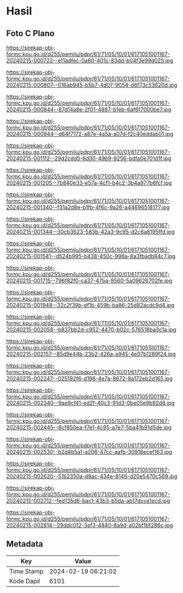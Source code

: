 # Hasil

## Foto C Plano

https://sirekap-obj-formc.kpu.go.id/d255/pemilu/pdpr/61/71/05/10/01/6171051001167-20240215-000722--e11adfec-0a60-401c-83dd-b04f3e99d025.jpg

https://sirekap-obj-formc.kpu.go.id/d255/pemilu/pdpr/61/71/05/10/01/6171051001167-20240215-000807--016ab945-b5b7-4d07-9054-d6f73c53620d.jpg

https://sirekap-obj-formc.kpu.go.id/d255/pemilu/pdpr/61/71/05/10/01/6171051001167-20240215-000844--87d14a8e-2f01-4887-b1eb-6af6f7000be7.jpg

https://sirekap-obj-formc.kpu.go.id/d255/pemilu/pdpr/61/71/05/10/01/6171051001167-20240215-000944--d64f7172-a87e-4a5a-a07d-f2c40eddab01.jpg

https://sirekap-obj-formc.kpu.go.id/d255/pemilu/pdpr/61/71/05/10/01/6171051001167-20240215-001112--29d2cdd5-6d30-49b9-9256-bdfa0e701d1f.jpg

https://sirekap-obj-formc.kpu.go.id/d255/pemilu/pdpr/61/71/05/10/01/6171051001167-20240215-001205--7b840e33-e57a-4cf1-b4c2-3b4a977b6fcf.jpg

https://sirekap-obj-formc.kpu.go.id/d255/pemilu/pdpr/61/71/05/10/01/6171051001167-20240215-001340--f31a2d8e-b1fb-4f6c-9a26-a44696518177.jpg

https://sirekap-obj-formc.kpu.go.id/d255/pemilu/pdpr/61/71/05/10/01/6171051001167-20240215-001344--30cb3623-583b-42a3-9c95-d2c6a8195ffd.jpg

https://sirekap-obj-formc.kpu.go.id/d255/pemilu/pdpr/61/71/05/10/01/6171051001167-20240215-001541--d524b995-b438-450c-998a-8a3fbadb84c7.jpg

https://sirekap-obj-formc.kpu.go.id/d255/pemilu/pdpr/61/71/05/10/01/6171051001167-20240215-001715--796f82f0-ca37-47ba-9560-5a09626702fe.jpg

https://sirekap-obj-formc.kpu.go.id/d255/pemilu/pdpr/61/71/05/10/01/6171051001167-20240215-001948--32c2f39b-ef1b-459b-ba86-25d82acdc9d4.jpg

https://sirekap-obj-formc.kpu.go.id/d255/pemilu/pdpr/61/71/05/10/01/6171051001167-20240215-002058--b837bb2d-c952-4470-b02c-576518ba3c1a.jpg

https://sirekap-obj-formc.kpu.go.id/d255/pemilu/pdpr/61/71/05/10/01/6171051001167-20240215-002157--85d9e44b-23b2-426a-a945-4e07b1289f24.jpg

https://sirekap-obj-formc.kpu.go.id/d255/pemilu/pdpr/61/71/05/10/01/6171051001167-20240215-002247--025192f6-d196-4e7a-8672-8a172eb2d165.jpg

https://sirekap-obj-formc.kpu.go.id/d255/pemilu/pdpr/61/71/05/10/01/6171051001167-20240215-002340--9ae9cf41-ed2f-40c3-91d3-0be05e9b92d8.jpg

https://sirekap-obj-formc.kpu.go.id/d255/pemilu/pdpr/61/71/05/10/01/6171051001167-20240215-002445--8cf850ea-f7e1-4c95-a7e7-5ba41b91d5de.jpg

https://sirekap-obj-formc.kpu.go.id/d255/pemilu/pdpr/61/71/05/10/01/6171051001167-20240215-002530--b2d4b5a1-a206-47cc-aafb-30918ecef163.jpg

https://sirekap-obj-formc.kpu.go.id/d255/pemilu/pdpr/61/71/05/10/01/6171051001167-20240215-002620--51b2350a-d8ac-434e-8146-d20e5470c569.jpg

https://sirekap-obj-formc.kpu.go.id/d255/pemilu/pdpr/61/71/05/10/01/6171051001167-20240215-002712--fed135d6-bac1-43b3-b5da-ab17dcce1ecd.jpg

https://sirekap-obj-formc.kpu.go.id/d255/pemilu/pdpr/61/71/05/10/01/6171051001167-20240215-002814--29ddc012-3ef3-4840-8a9d-a02bf1bf286c.jpg


## Metadata

| Key        | Value               |
| ---------- | ------------------- |
| Time Stamp | 2024-02-19 06:21:02 |
| Kode Dapil | 6101                |



